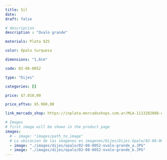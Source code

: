 ```yaml
---
title: Sil
date: 
draft: false

# descripcion
description : "Ovalo grande"

materials: Plata 925

color: Opalo turquesa

dimensions: "1,8cm"

code: 02-08-0052

type: "Dijes"

categories: []

price: $7.010,00

price_eftvo: $5.960,00

link_mercado_shop: https://inplata.mercadoshops.com.ar/MLA-1113282088-dije-de-plata-y-ópalo-sil-_JM

# Images
# first image will be shown in the product page
images:
  # - image: "images/path_to_image"
  # La ubicacion de las imagenes es imagenes/Dijes/Dijes.Opalo/02-08-0052-sil
  - image: "./images/dijes/opalo/02-08-0052-ovalo-grande_a.JPG"
  - image: "./images/dijes/opalo/02-08-0052-ovalo-grande_b.JPG"
---
```

